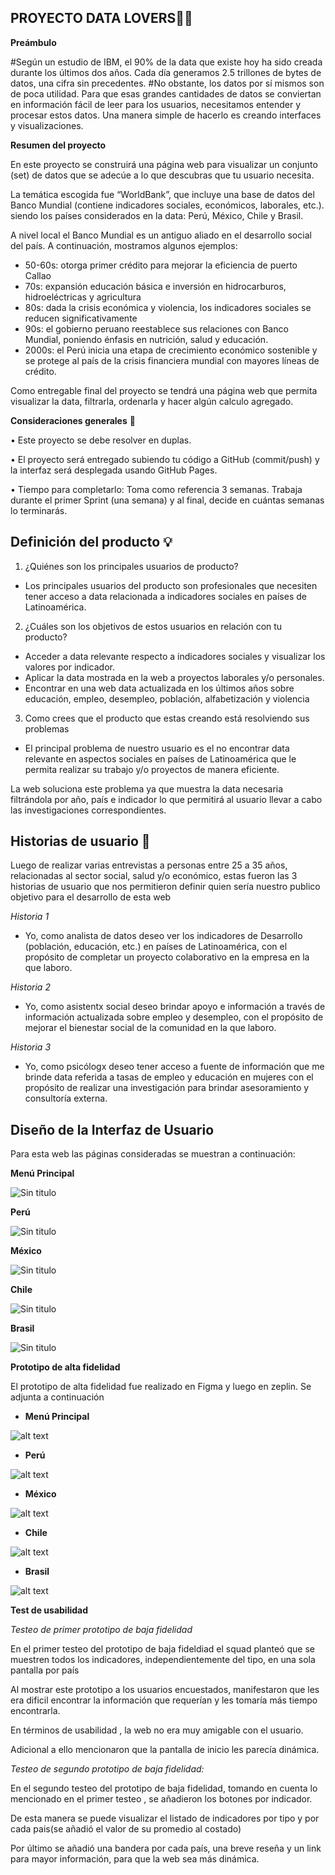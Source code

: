  ## **PROYECTO DATA LOVERS**👩‍💻

**Preámbulo**


#Según un estudio de IBM, el 90% de la data que existe hoy ha sido creada durante los últimos dos años. Cada día generamos 2.5 trillones de bytes de datos, una cifra sin precedentes.
#No obstante, los datos por sí mismos son de poca utilidad. Para que esas grandes cantidades de datos se conviertan en información fácil de leer para los usuarios, necesitamos entender y procesar estos datos. Una manera simple de hacerlo es creando interfaces y visualizaciones.



**Resumen del proyecto**

En este proyecto se construirá una página web para visualizar un conjunto (set) de datos que se adecúe a lo que descubras que tu usuario necesita.

La temática escogida fue “WorldBank”, que incluye una base de datos del Banco Mundial (contiene indicadores sociales, económicos, laborales, etc.). siendo los países considerados en la data: Perú, México, Chile y Brasil.

A nivel local el Banco Mundial es un antiguo aliado en el desarrollo social del país.
A continuación, mostramos algunos ejemplos:

-	50-60s: otorga primer crédito para mejorar la eficiencia de puerto Callao
-	70s: expansión educación básica e inversión en hidrocarburos, hidroeléctricas y agricultura
-	80s: dada la crisis económica y violencia, los indicadores sociales se reducen significativamente
-	90s: el gobierno peruano reestablece sus relaciones con Banco Mundial, poniendo énfasis en nutrición, salud y educación.
-	2000s: el Perú inicia una etapa de crecimiento económico sostenible y se protege al país de la crisis financiera mundial con mayores líneas de crédito.


Como entregable final del proyecto se tendrá una página web que permita visualizar la data, filtrarla, ordenarla y hacer algún calculo agregado.


**Consideraciones generales** 📌


•	Este proyecto se debe resolver en duplas.

•	El proyecto será entregado subiendo tu código a GitHub (commit/push) y la interfaz será desplegada usando GitHub Pages.

•	Tiempo para completarlo: Toma como referencia 3 semanas. Trabaja durante el primer Sprint (una semana) y al final, decide en cuántas semanas lo terminarás.


## Definición del producto 💡

1)	¿Quiénes son los principales usuarios de producto?
-	Los principales usuarios del producto son profesionales que necesiten tener acceso a data relacionada a indicadores sociales en países de Latinoamérica.

2)	¿Cuáles son los objetivos de estos usuarios en relación con tu producto?
-	Acceder a data relevante respecto a indicadores sociales y visualizar los valores por indicador.
-	Aplicar la data mostrada en la web a proyectos laborales y/o personales.
-	Encontrar en una web data actualizada en los últimos años sobre educación, empleo, desempleo, población, alfabetización y violencia

3)	Como crees que el producto que estas creando está resolviendo sus problemas
-	El principal problema de nuestro usuario es el no encontrar data relevante en aspectos sociales en países de Latinoamérica que le permita realizar su trabajo y/o proyectos de manera eficiente.

  La web soluciona este problema ya que muestra la data necesaria filtrándola por año, país e indicador lo que permitirá al usuario llevar a cabo las investigaciones correspondientes.



## Historias de usuario 👫


 Luego de realizar varias entrevistas a personas entre 25 a 35 años, relacionadas al sector social, salud y/o económico, estas fueron las 3 historias de usuario que nos permitieron definir quien sería nuestro publico objetivo para el desarrollo de esta web


  *Historia 1*
 - Yo, como analista de datos deseo ver los indicadores de Desarrollo (población, educación, etc.) en países de Latinoamérica, con el propósito de completar un proyecto colaborativo en la empresa en la que laboro.


  *Historia 2*
 - Yo, como asistentx social deseo brindar apoyo e información a través de información actualizada sobre empleo y desempleo, con el propósito de mejorar el bienestar social de la comunidad en la que laboro.


 *Historia 3*
 - Yo, como psicólogx deseo tener acceso a fuente de información que me brinde data referida a tasas de empleo y educación en mujeres con el propósito de realizar una investigación para brindar asesoramiento y consultoría externa.


 ## Diseño de la Interfaz de Usuario

 Para esta web las páginas consideradas se muestran a continuación:

__Menú Principal__

![Sin titulo](https://i.ibb.co/7nJVKCX/incicio.jpg)


__Perú__

![Sin titulo](https://i.ibb.co/2vJ6FNQ/pagina-inicio.jpg)


__México__

![Sin titulo](https://i.ibb.co/3Ns5fpK/2019-01-08-8-19-a-m-Office-Lens.jpg)


__Chile__

![Sin titulo](https://i.ibb.co/5254zVC/chil.jpg)


__Brasil__

![Sin titulo](https://i.ibb.co/G2fcqgZ/brasil-sketch.jpg)

**Prototipo de alta fidelidad**


El prototipo de alta fidelidad fue realizado en Figma y luego en zeplin.
Se adjunta a continuación


- __Menú Principal__


![alt text](https://i.ibb.co/Yj3NSGD/World-Bank-Page.png)


- __Perú__


![alt text](https://i.ibb.co/DRsMrQR/zeplin-peru.jpg)


- __México__


![alt text](https://i.ibb.co/QpTsvVF/zeplin-mexico.jpg)


- __Chile__


![alt text](https://i.ibb.co/3W2v6fw/zeplin-chile.jpg)



- __Brasil__


![alt text](https://i.ibb.co/n78vpGM/zeplin-brasil.jpg)



**Test de usabilidad**

*Testeo de primer prototipo de baja fidelidad*

En el primer testeo del prototipo de baja fideldiad el squad planteó que se muestren todos los indicadores, independientemente del tipo, en una sola pantalla por país


Al mostrar este prototipo a los usuarios encuestados, manifestaron que les era dificil encontrar la información que requerían y les tomaría más tiempo encontrarla.


En términos de usabilidad , la web no era muy amigable con el usuario.


Adicional a ello mencionaron que la pantalla de inicio les parecía dinámica.

*Testeo de segundo prototipo de baja fidelidad:*

En el segundo testeo del prototipo de baja fidelidad, tomando en cuenta lo mencionado en el primer testeo , se añadieron los botones por indicador.

De esta manera se puede visualizar el listado de indicadores por tipo y por cada pais(se añadió el valor de su promedio al costado)

Por último se añadió una bandera por cada país, una breve reseña y un link para mayor información, para que la web sea más dinámica.
